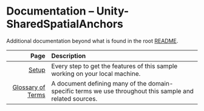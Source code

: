 # Documentation – Unity-SharedSpatialAnchors

Additional documentation beyond what is found in the root [README](../README.md).

|                             Page | Description                                                                                              |
|---------------------------------:|:---------------------------------------------------------------------------------------------------------|
|                [Setup](Setup.md) | Every step to get the features of this sample working on your local machine.                             |
| [Glossary of Terms](Glossary.md) | A document defining many of the domain-specific terms we use throughout this sample and related sources. |
